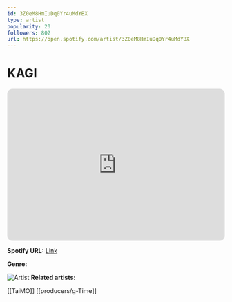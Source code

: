 ```yaml
---
id: 3Z0eM8HmIuDq0Yr4uMdYBX
type: artist
popularity: 20
followers: 802
url: https://open.spotify.com/artist/3Z0eM8HmIuDq0Yr4uMdYBX
---
```

# KAGI

<iframe style="border-radius:12px" src="https://open.spotify.com/embed/artist/3Z0eM8HmIuDq0Yr4uMdYBX" width="100%" height="352" frameBorder="0" allowfullscreen="" allow="autoplay; clipboard-write; encrypted-media; fullscreen; picture-in-picture" loading="lazy"></iframe>

**Spotify URL:** [Link](https://open.spotify.com/artist/3Z0eM8HmIuDq0Yr4uMdYBX)

**Genre:** 

![Artist](https://i.scdn.co/image/ab6761610000e5ebcef41ef4d645d471cf06c8f9)
**Related artists:**

[[TaiMO]]
[[producers/g-Time]]
